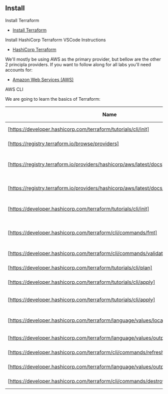 ## Install
Install Terraform

* [Install Terraform](https://learn.hashicorp.com/tutorials/terraform/install-cli#install-terraform) 

Install HashiCorp Terraform VSCode Instructions

* [HashiCorp Terraform](https://marketplace.visualstudio.com/items?itemName=HashiCorp.terraform)

We'll mostly be using AWS as the primary provider, but bellow are the other 2 principla providers. If you want to follow along for all labs you'll need accounts for:

- [Amazon Web Services (AWS)](https://aws.amazon.com/)


AWS CLI


We are going to learn the basics of Terraform:

| Name | Definition | Configuration Hints | Addicional |
|------|------------|---------------------|:----------:|
| [https://developer.hashicorp.com/terraform/tutorials/cli/init] | Creating main.tf |   | addicional |
| [https://registry.terraform.io/browse/providers] | Add AWS Provider |  | na |
| [https://registry.terraform.io/providers/hashicorp/aws/latest/docs] | Generate and configure AWS credentials |  |  |
| [https://registry.terraform.io/providers/hashicorp/aws/latest/docs/resources/instance] | Configure an AWS Virtual Machine | na  | na |
| [https://developer.hashicorp.com/terraform/tutorials/cli/init] | Initialize terraform project | na| na |
| [https://developer.hashicorp.com/terraform/cli/commands/fmt] | Terraform fmt | depends_on buckent ownerhsip creation | na |
| [https://developer.hashicorp.com/terraform/cli/commands/validate] | Terraform validate | na | na |
| [https://developer.hashicorp.com/terraform/tutorials/cli/plan] | Terraform plan | |  |
| [https://developer.hashicorp.com/terraform/tutorials/cli/apply] | Terraform apply |  | na|
| [https://developer.hashicorp.com/terraform/tutorials/cli/apply]| Terraform apply (updating) | na | na |
| [https://developer.hashicorp.com/terraform/language/values/locals][] | Set Locals and interpolations |  | na |
| [https://developer.hashicorp.com/terraform/language/values/outputs][] | Create Outputs |  | na |
| [https://developer.hashicorp.com/terraform/cli/commands/refresh][] | Terraform refresh |  | na |
| [https://developer.hashicorp.com/terraform/language/values/outputs][] | Terraform output |  | na |
| [https://developer.hashicorp.com/terraform/cli/commands/destroy][] | Terraform destroy |  | na |